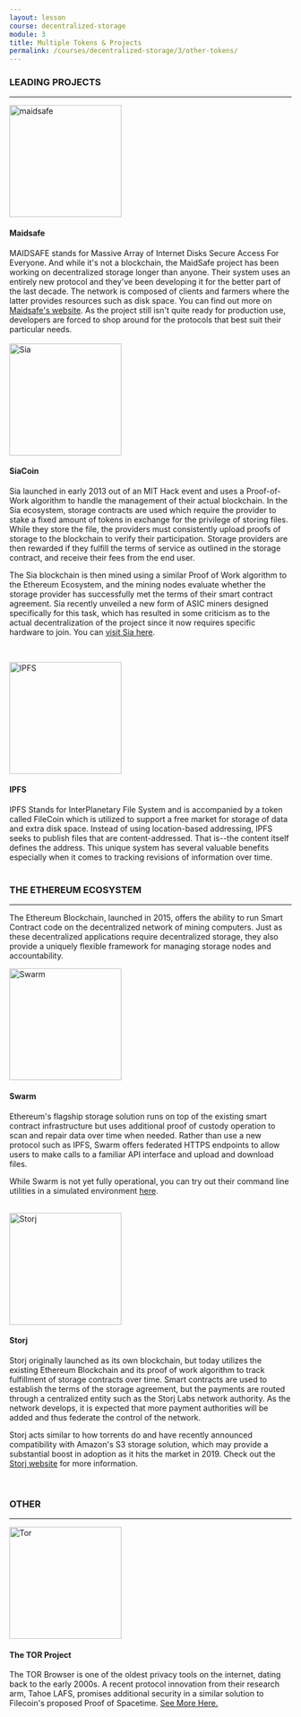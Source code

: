 ```yaml
---
layout: lesson
course: decentralized-storage
module: 3
title: Multiple Tokens & Projects
permalink: /courses/decentralized-storage/3/other-tokens/
---
```

<h3>LEADING PROJECTS</h3>

<hr />

<div class="tealCallout">

<img class="wp-image-2002 size-thumbnail alignleft" src="https://theblockchaininstitute.org/wp-content/uploads/2019/01/MaidSafe-200x200.jpg" alt="maidsafe" width="200" height="200" />
<div class="textRight">
<h4>Maidsafe</h4>
MAIDSAFE stands for Massive Array of Internet Disks Secure Access For Everyone. And while it's not a blockchain, the MaidSafe project has been working on decentralized storage longer than anyone. Their system uses an entirely new protocol and they've been developing it for the better part of the last decade. The network is composed of clients and farmers where the latter provides resources such as disk space. You can find out more on <a href="https://maidsafe.net/">Maidsafe's website</a>. As the project still isn't quite ready for production use, developers are forced to shop around for the protocols that best suit their particular needs.

</div>
</div>
&nbsp;
<div class="tealCallout">

<img class="wp-image-2004 size-thumbnail alignleft" src="https://theblockchaininstitute.org/wp-content/uploads/2019/01/Sia-200x200.png" alt="Sia" width="200" height="200" />
<div class="textRight">
<h4>SiaCoin</h4>
Sia launched in early 2013 out of an MIT Hack event and uses a Proof-of-Work algorithm to handle the management of their actual blockchain. In the Sia ecosystem, storage contracts are used which require the provider to stake a fixed amount of tokens in exchange for the privilege of storing files. While they store the file, the providers must consistently upload proofs of storage to the blockchain to verify their participation. Storage providers are then rewarded if they fulfill the terms of service as outlined in the storage contract, and receive their fees from the end user.

The Sia blockchain is then mined using a similar Proof of Work algorithm to the Ethereum Ecosystem, and the mining nodes evaluate whether the storage provider has successfully met the terms of their smart contract agreement. Sia recently unveiled a new form of ASIC miners designed specifically for this task, which has resulted in some criticism as to the actual decentralization of the project since it now requires specific hardware to join. You can <a href="https://sia.tech/" target="_blank" rel="noopener noreferrer">visit Sia here</a>.

</div>
</div>
&nbsp;
<div class="tealCallout">

<img class="wp-image-2009 size-thumbnail alignleft" src="https://theblockchaininstitute.org/wp-content/uploads/2019/01/IPFS-200x200.png" alt="IPFS" width="200" height="200" /><img />
<div class="textRight">
<h4>IPFS</h4>
IPFS Stands for InterPlanetary File System and is accompanied by a token called FileCoin which is utilized to support a free market for storage of data and extra disk space. Instead of using location-based addressing, IPFS seeks to publish files that are content-addressed. That is--the content itself defines the address. This unique system has several valuable benefits especially when it comes to tracking revisions of information over time.

</div>
</div>
&nbsp;
<h3>THE ETHEREUM ECOSYSTEM</h3>

<hr />

The Ethereum Blockchain, launched in 2015, offers the ability to run Smart Contract code on the decentralized network of mining computers. Just as these decentralized applications require decentralized storage, they also provide a uniquely flexible framework for managing storage nodes and accountability.
<div class="tealCallout">

<img class="wp-image-2010 size-thumbnail alignleft" src="https://theblockchaininstitute.org/wp-content/uploads/2019/01/swarm-1-159x200.png" alt="Swarm" width="200" height="200" />
<div class="textRight">
<h4>Swarm</h4>
Ethereum's flagship storage solution runs on top of the existing smart contract infrastructure but uses additional proof of custody operation to scan and repair data over time when needed. Rather than use a new protocol such as IPFS, Swarm offers federated HTTPS endpoints to allow users to make calls to a familiar API interface and upload and download files.

While Swarm is not yet fully operational, you can try out their command line utilities in a simulated environment <a href="https://swarm-guide.readthedocs.io/en/latest/introduction.html" target="_blank" rel="noopener noreferrer">here</a>.

</div>
</div>
&nbsp;
<div class="tealCallout">

<img class="wp-image-2008 size-thumbnail alignleft" src="https://theblockchaininstitute.org/wp-content/uploads/2019/01/storj-200x200.png" alt="Storj" width="200" height="200" />
<div class="textRight">
<h4>Storj</h4>
Storj originally launched as its own blockchain, but today utilizes the existing Ethereum Blockchain and its proof of work algorithm to track fulfillment of storage contracts over time. Smart contracts are used to establish the terms of the storage agreement, but the payments are routed through a centralized entity such as the Storj Labs network authority. As the network develops, it is expected that more payment authorities will be added and thus federate the control of the network.

Storj acts similar to how torrents do and have recently announced compatibility with Amazon's S3 storage solution, which may provide a substantial boost in adoption as it hits the market in 2019. Check out the <a href="https://storj.io/" target="_blank" rel="noopener noreferrer">Storj website</a> for more information.

</div>
</div>
&nbsp;
<h3>OTHER</h3>

<hr />

<div class="tealCallout">

<img class="size-full wp-image-2006 alignleft" src="https://theblockchaininstitute.org/wp-content/uploads/2019/01/Tor.png" alt="Tor" width="200" height="200" />
<div class="textRight">
<h4>The TOR Project</h4>
The TOR Browser is one of the oldest privacy tools on the internet, dating back to the early 2000s. A recent protocol innovation from their research arm, Tahoe LAFS, promises additional security in a similar solution to Filecoin's proposed Proof of Spacetime. <a href="https://blog.torproject.org/tor-heart-tahoe-lafs" target="_blank" rel="noopener noreferrer">See More Here.</a>

</div>
</div>
